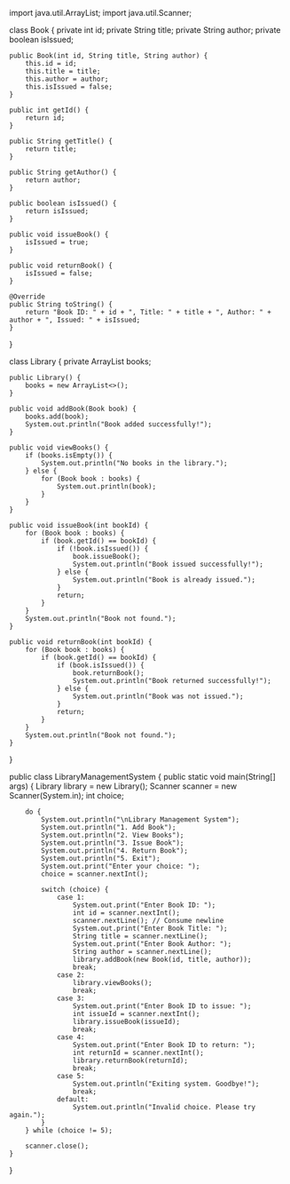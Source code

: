 import java.util.ArrayList;
import java.util.Scanner;

class Book {
    private int id;
    private String title;
    private String author;
    private boolean isIssued;

    public Book(int id, String title, String author) {
        this.id = id;
        this.title = title;
        this.author = author;
        this.isIssued = false;
    }

    public int getId() {
        return id;
    }

    public String getTitle() {
        return title;
    }

    public String getAuthor() {
        return author;
    }

    public boolean isIssued() {
        return isIssued;
    }

    public void issueBook() {
        isIssued = true;
    }

    public void returnBook() {
        isIssued = false;
    }

    @Override
    public String toString() {
        return "Book ID: " + id + ", Title: " + title + ", Author: " + author + ", Issued: " + isIssued;
    }
}

class Library {
    private ArrayList<Book> books;

    public Library() {
        books = new ArrayList<>();
    }

    public void addBook(Book book) {
        books.add(book);
        System.out.println("Book added successfully!");
    }

    public void viewBooks() {
        if (books.isEmpty()) {
            System.out.println("No books in the library.");
        } else {
            for (Book book : books) {
                System.out.println(book);
            }
        }
    }

    public void issueBook(int bookId) {
        for (Book book : books) {
            if (book.getId() == bookId) {
                if (!book.isIssued()) {
                    book.issueBook();
                    System.out.println("Book issued successfully!");
                } else {
                    System.out.println("Book is already issued.");
                }
                return;
            }
        }
        System.out.println("Book not found.");
    }

    public void returnBook(int bookId) {
        for (Book book : books) {
            if (book.getId() == bookId) {
                if (book.isIssued()) {
                    book.returnBook();
                    System.out.println("Book returned successfully!");
                } else {
                    System.out.println("Book was not issued.");
                }
                return;
            }
        }
        System.out.println("Book not found.");
    }
}

public class LibraryManagementSystem {
    public static void main(String[] args) {
        Library library = new Library();
        Scanner scanner = new Scanner(System.in);
        int choice;

        do {
            System.out.println("\nLibrary Management System");
            System.out.println("1. Add Book");
            System.out.println("2. View Books");
            System.out.println("3. Issue Book");
            System.out.println("4. Return Book");
            System.out.println("5. Exit");
            System.out.print("Enter your choice: ");
            choice = scanner.nextInt();

            switch (choice) {
                case 1:
                    System.out.print("Enter Book ID: ");
                    int id = scanner.nextInt();
                    scanner.nextLine(); // Consume newline
                    System.out.print("Enter Book Title: ");
                    String title = scanner.nextLine();
                    System.out.print("Enter Book Author: ");
                    String author = scanner.nextLine();
                    library.addBook(new Book(id, title, author));
                    break;
                case 2:
                    library.viewBooks();
                    break;
                case 3:
                    System.out.print("Enter Book ID to issue: ");
                    int issueId = scanner.nextInt();
                    library.issueBook(issueId);
                    break;
                case 4:
                    System.out.print("Enter Book ID to return: ");
                    int returnId = scanner.nextInt();
                    library.returnBook(returnId);
                    break;
                case 5:
                    System.out.println("Exiting system. Goodbye!");
                    break;
                default:
                    System.out.println("Invalid choice. Please try again.");
            }
        } while (choice != 5);

        scanner.close();
    }
}
